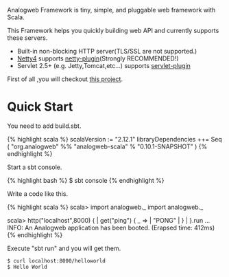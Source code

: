 Analogweb Framework is tiny, simple, and pluggable web framework with Scala.

This Framework helps you quickly building web API and currently supports these servers.

* Built-in non-blocking HTTP server(TLS/SSL are not supported.)
* [Netty4](http://netty.io) supports [netty-plugin](https://github.com/analogweb/netty-plugin)(Strongly RECOMMENDED!)
* Servlet 2.5+ (e.g. Jetty,Tomcat,etc...) supports [servlet-plugin](https:github.com/analogweb/servlet-plugin)

First of all ,you will checkout [this project](https://github.com/analogweb/analogweb-scala-examples).

#  Quick Start

You need to add build.sbt.

{% highlight scala %}
scalaVersion := "2.12.1" 
libraryDependencies ++= Seq (
  "org.analogweb" %% "analogweb-scala" % "0.10.1-SNAPSHOT"
)
{% endhighlight %}

Start a sbt console.

{% highlight bash %}
$ sbt console
{% endhighlight %}

Write a code like this.

{% highlight scala %}
scala> import analogweb._
import analogweb._

scala> http("localhost",8000) {
    |   get("ping") { _ =>
    |     "PONG"
    |   }
    | }.run
...
INFO: An Analogweb application has been booted. (Erapsed time: 412ms)
{% endhighlight %}

Execute "sbt run" and you will get them.
    
    $ curl localhost:8000/helloworld
    $ Hello World

